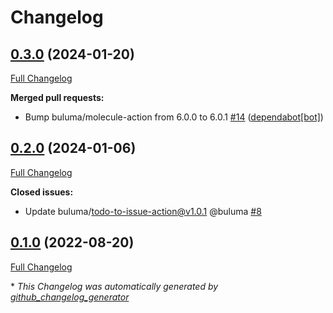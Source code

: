 # Changelog

## [0.3.0](https://github.com/buluma/ansible-role-p10k/tree/0.3.0) (2024-01-20)

[Full Changelog](https://github.com/buluma/ansible-role-p10k/compare/0.2.0...0.3.0)

**Merged pull requests:**

- Bump buluma/molecule-action from 6.0.0 to 6.0.1 [\#14](https://github.com/buluma/ansible-role-p10k/pull/14) ([dependabot[bot]](https://github.com/apps/dependabot))

## [0.2.0](https://github.com/buluma/ansible-role-p10k/tree/0.2.0) (2024-01-06)

[Full Changelog](https://github.com/buluma/ansible-role-p10k/compare/0.1.0...0.2.0)

**Closed issues:**

- Update buluma/todo-to-issue-action@v1.0.1 @buluma [\#8](https://github.com/buluma/ansible-role-p10k/issues/8)

## [0.1.0](https://github.com/buluma/ansible-role-p10k/tree/0.1.0) (2022-08-20)

[Full Changelog](https://github.com/buluma/ansible-role-p10k/compare/b2ee964a9e377d95c583f5500551b8d190ef2ac1...0.1.0)



\* *This Changelog was automatically generated by [github_changelog_generator](https://github.com/github-changelog-generator/github-changelog-generator)*
